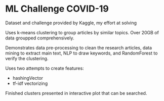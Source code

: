 # ML Challenge COVID-19
Dataset and challenge provided by Kaggle, my effort at solving

Uses k-means clustering to group articles by similar topics. Over 20GB of data groupped comprehensively. 

Demonstrates data pre-processing to clean the research articles, data mining to extract main text, NLP to draw keywords, and RandomForest to verify the clustering. 

Uses two attempts to create features: 
- hashingVector
- tf-idf vectorizing

Finished clusters presented in interactive plot that can be searched. 
